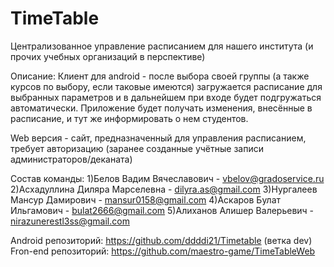 # TimeTable
Централизованное управление расписанием для нашего института (и прочих учебных организаций в перспективе) 

Описание: 
  Клиент для android - после выбора своей группы (а также курсов по выбору, если таковые имеются) загружается расписание для выбранных параметров и в дальнейшем при входе будет подгружаться автоматически. Приложение будет получать изменения, внесённые в расписание, и тут же информировать о нем студентов.

  Web версия - сайт, предназначенный для управления расписанием, требует авторизацию (заранее созданные учётные записи администраторов/деканата)

Состав команды:
  1)Белов Вадим Вячеславович - vbelov@gradoservice.ru
  2)Асхадуллина Диляра Марселевна - dilyra.as@gmail.com
  3)Нургалеев Мансур Дамирович - mansur0158@gmail.com
  4)Аскаров Булат Ильгамович - bulat2666@gmail.com
  5)Алиханов Алишер Валерьевич - nirazunerestl3ss@gmail.com

Android репозиторий: https://github.com/ddddi21/Timetable (ветка dev)
Fron-end репозиторий: https://github.com/maestro-game/TimeTableWeb
